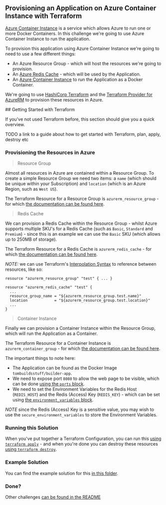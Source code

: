 ## Provisioning an Application on Azure Container Instance with Terraform

[Azure Container Instance](https://azure.microsoft.com/en-us/services/container-instances/) is a service which allows Azure to run one or more Docker Containers. In this challenge we're going to use Azure Container Instance to run the application.

To provision this application using Azure Container Instance we're going to need to use a few different things:

* An Azure Resource Group - which will host the resources we're going to provision.
* An [Azure Redis Cache](https://azure.microsoft.com/en-us/services/cache/) - which will be used by the Application.
* An [Azure Container Instance](https://azure.microsoft.com/en-us/services/container-instances/) to run the Application as a Docker Container.

We're going to use [HashiCorp Terraform](https://terraform.io) and the [Terraform Provider for AzureRM](https://terraform.io/docs/providers/azurerm) to provision these resources in Azure.

## Getting Started with Terraform

If you've not used Terraform before, this section should give you a quick overview.

TODO a link to a guide about how to get started with Terraform, plan, apply, destroy etc

### Provisioning the Resources in Azure

> Resource Group

Almost all resources in Azure are contained within a Resource Group. To create a simple Resource Group we need two items: a `name` (which should be unique within your Subscription) and `location` (which is an Azure Region, such as `West US`).

The Terraform Resource for a Resource Group is `azurerm_resource_group` - for which [the documentation can be found here](https://www.terraform.io/docs/providers/azurerm/r/resource_group.html).

> Redis Cache

We can provision a Redis Cache within the Resource Group - whilst Azure supports multiple SKU's for a Redis Cache (such as `Basic`, `Standard` and `Premium`) - since this is an example we can use the `Basic` SKU (which allows up to 250MB of storage).

The Terraform Resource for a Redis Cache is `azurerm_redis_cache` - for which [the documentation can be found here](https://www.terraform.io/docs/providers/azurerm/r/redis_cache.html).

_NOTE:_ we can use Terraform's [Interpolation Syntax](https://www.terraform.io/docs/configuration-0-11/interpolation.html) to reference between resources, like so:

```
resource "azurerm_resource_group" "test" { ... }

resource "azurerm_redis_cache" "test" {
  ...
  resource_group_name = "${azurerm_resource_group.test.name}"
  location            = "${azurerm_resource_group.test.location}"
  ...
}
```

> Container Instance

Finally we can provision a Container Instance within the Resource Group, which will run the Application as a Container.

The Terraform Resource for a Container Instance is `azurerm_container_group` - for which [the documentation can be found here](https://www.terraform.io/docs/providers/azurerm/r/container_group.html).


The important things to note here:

* The Application can be found as the Docker Image `tombuildsstuff/builder-app`.
* We need to expose port `8080` to allow the web page to be visible, which can be done [using the `ports` block](https://www.terraform.io/docs/providers/azurerm/r/container_group.html#ports).
* We need to set the Environment Variables for the Redis Host (`REDIS_HOST`) and the Redis (Access) Key (`REDIS_KEY`) - which can be set using [the `environment_variables` block](https://www.terraform.io/docs/providers/azurerm/r/container_group.html#environment_variables).

_NOTE_ since the Redis (Access) Key is a sensitive value, you may wish to use the `secure_environment_variables` to store the Environment Variables.


### Running this Solution

When you've put together a Terraform Configuration, you can run this [using `terraform apply`](https://www.terraform.io/docs/commands/apply.html) - and when you're done you can destroy these resources [using `terraform destroy`](https://www.terraform.io/docs/commands/destroy.html).

### Example Solution

You can find the example solution for this [in this folder](solutions/container-instance/).

### Done?

Other challenges [can be found in the README](README.md)
